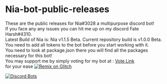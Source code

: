 # Nia-bot-public-releases
These are the public releases for Nia#3028 a multipurpose discord bot!  
If you face any any issues you can hit me up on my discord Fate Harsh#4310.  
Latest Build of Nia is:  Nia v1.1.5 Beta. Current repository build is v1.0.0 Beta.  
You need to add all tokens to the bot before you start working with it.  
You need to look at package.json there you will find all the packages necessary for this bot!  
You may support me by simply voting for my bot at : [Vote Link](https://top.gg/bot/640547201851850752/vote)  
for your ease [![Remix on Glitch](https://cdn.glitch.com/2703baf2-b643-4da7-ab91-7ee2a2d00b5b%2Fremix-button.svg)](https://glitch.com/edit/#!/import/github/SoulHarsh007/nia-bot-public-releases)  
  
[![Discord Bots](https://top.gg/api/widget/640547201851850752.svg)](https://top.gg/bot/640547201851850752)  
